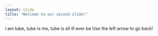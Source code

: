 ```yaml
---
layout: slide
title: "Welcome to our second slide!"
---
```

i am tube, tube is me, tube is all ill ever be
Use the left arrow to go back!
